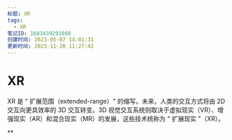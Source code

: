 ```yaml
---
标题: XR
tags:
  - XR
笔记ID: 1683439291088
创建时间: 2023-05-07 14:01:31
更新时间: 2023-11-28 11:27:42
---
```


# XR

XR 是 " 扩展范围（extended-range）" 的缩写。未来，人类的交互方式将由 2D 交互向更具效率的 3D 交互转变。3D 视觉交互系统则取决于虚拟现实（VR）、增强现实（AR）和混合现实（MR）的发展，这些技术统称为 " 扩展现实 "（XR）。

**
